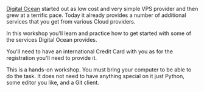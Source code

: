 [Digital Ocean](http://code-maven.com/digitalocean) started out as low cost and very simple VPS provider
and then grew at a terrific pace. Today it already provides a number of additional services that you
get from various Cloud providers.

In this workshop you'll learn and practice how to get started with some of the services Digital Ocean provides.

You'll need to have an international Credit Card with you as for the registration you'll need to provide it.

This is a hands-on workshop. You must bring your computer to be able to do the task.
It does not need to have anything special on it just Python, some editor you like, and a Git client.

<link href="/workshops.css" rel="stylesheet">
<script src="/workshops.js"></script>

